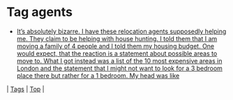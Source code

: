 <!--
title: Tag agents
date: 2020-06-28T15:26:59.613Z
tags:
-->
# Tag agents

 * [It’s absolutely bizarre. I have these relocation agents supposedly helping me. They claim to be helping with house hunting. I told them that I am moving a family of 4 people and I told them my housing budget. One would expect, that the reaction is a statement about possible areas to move to. What I got instead was a list of the 10 most expensive areas in London and the statement that I might not want to look for a 3 bedroom place there but rather for a 1 bedroom. My head was like](87804772089.md)

| [Tags](tags.md) | [Top](index.md) |
